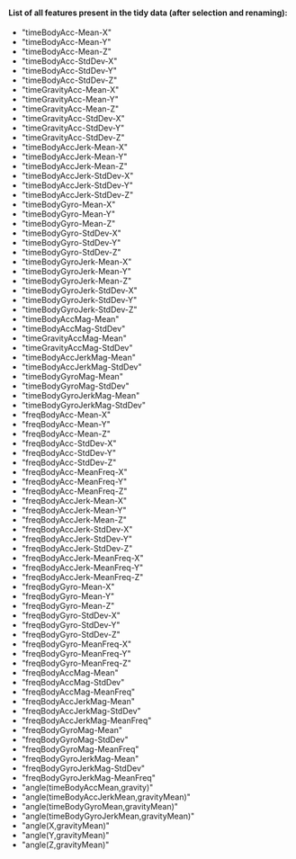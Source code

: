 #### List of all features present in the tidy data (after selection and renaming):
  
  - "timeBodyAcc-Mean-X"
  - "timeBodyAcc-Mean-Y"
  - "timeBodyAcc-Mean-Z"
  - "timeBodyAcc-StdDev-X"
  - "timeBodyAcc-StdDev-Y"
  - "timeBodyAcc-StdDev-Z"
  - "timeGravityAcc-Mean-X"
  - "timeGravityAcc-Mean-Y"
  - "timeGravityAcc-Mean-Z"
  - "timeGravityAcc-StdDev-X"
  - "timeGravityAcc-StdDev-Y"
  - "timeGravityAcc-StdDev-Z"
  - "timeBodyAccJerk-Mean-X"
  - "timeBodyAccJerk-Mean-Y"
  - "timeBodyAccJerk-Mean-Z"
  - "timeBodyAccJerk-StdDev-X"
  - "timeBodyAccJerk-StdDev-Y"
  - "timeBodyAccJerk-StdDev-Z"
  - "timeBodyGyro-Mean-X"
  - "timeBodyGyro-Mean-Y"
  - "timeBodyGyro-Mean-Z"
  - "timeBodyGyro-StdDev-X"
  - "timeBodyGyro-StdDev-Y"
  - "timeBodyGyro-StdDev-Z"
  - "timeBodyGyroJerk-Mean-X"
  - "timeBodyGyroJerk-Mean-Y"
  - "timeBodyGyroJerk-Mean-Z"
  - "timeBodyGyroJerk-StdDev-X"
  - "timeBodyGyroJerk-StdDev-Y"
  - "timeBodyGyroJerk-StdDev-Z"
  - "timeBodyAccMag-Mean"
  - "timeBodyAccMag-StdDev"
  - "timeGravityAccMag-Mean"
  - "timeGravityAccMag-StdDev"
  - "timeBodyAccJerkMag-Mean"
  - "timeBodyAccJerkMag-StdDev"
  - "timeBodyGyroMag-Mean"
  - "timeBodyGyroMag-StdDev"
  - "timeBodyGyroJerkMag-Mean"
  - "timeBodyGyroJerkMag-StdDev"
  - "freqBodyAcc-Mean-X"
  - "freqBodyAcc-Mean-Y"
  - "freqBodyAcc-Mean-Z"
  - "freqBodyAcc-StdDev-X"
  - "freqBodyAcc-StdDev-Y"
  - "freqBodyAcc-StdDev-Z"
  - "freqBodyAcc-MeanFreq-X"
  - "freqBodyAcc-MeanFreq-Y"
  - "freqBodyAcc-MeanFreq-Z"
  - "freqBodyAccJerk-Mean-X"
  - "freqBodyAccJerk-Mean-Y"
  - "freqBodyAccJerk-Mean-Z"
  - "freqBodyAccJerk-StdDev-X"
  - "freqBodyAccJerk-StdDev-Y"
  - "freqBodyAccJerk-StdDev-Z"
  - "freqBodyAccJerk-MeanFreq-X"
  - "freqBodyAccJerk-MeanFreq-Y"
  - "freqBodyAccJerk-MeanFreq-Z"
  - "freqBodyGyro-Mean-X"
  - "freqBodyGyro-Mean-Y"
  - "freqBodyGyro-Mean-Z"
  - "freqBodyGyro-StdDev-X"
  - "freqBodyGyro-StdDev-Y"
  - "freqBodyGyro-StdDev-Z"
  - "freqBodyGyro-MeanFreq-X"
  - "freqBodyGyro-MeanFreq-Y"
  - "freqBodyGyro-MeanFreq-Z"
  - "freqBodyAccMag-Mean"
  - "freqBodyAccMag-StdDev"
  - "freqBodyAccMag-MeanFreq"
  - "freqBodyAccJerkMag-Mean"
  - "freqBodyAccJerkMag-StdDev"
  - "freqBodyAccJerkMag-MeanFreq"
  - "freqBodyGyroMag-Mean"
  - "freqBodyGyroMag-StdDev"
  - "freqBodyGyroMag-MeanFreq"
  - "freqBodyGyroJerkMag-Mean"
  - "freqBodyGyroJerkMag-StdDev"
  - "freqBodyGyroJerkMag-MeanFreq"
  - "angle(timeBodyAccMean,gravity)"
  - "angle(timeBodyAccJerkMean,gravityMean)"
  - "angle(timeBodyGyroMean,gravityMean)"
  - "angle(timeBodyGyroJerkMean,gravityMean)"
  - "angle(X,gravityMean)"
  - "angle(Y,gravityMean)"
  - "angle(Z,gravityMean)"